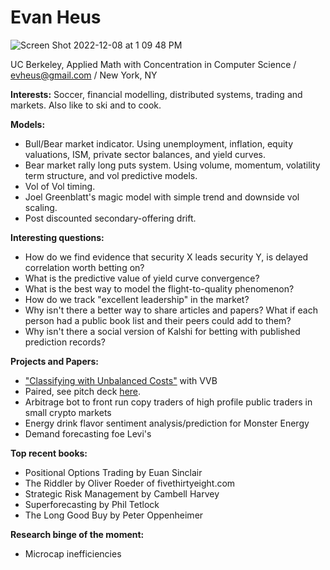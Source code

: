 # Evan Heus
![Screen Shot 2022-12-08 at 1 09 48 PM](https://user-images.githubusercontent.com/114233836/206532170-d2aa73f5-a656-41ee-9516-98d0244202c9.png)

UC Berkeley, Applied Math with Concentration in Computer Science / evheus@gmail.com / New York, NY

**Interests:** Soccer, financial modelling, distributed systems, trading and markets. Also like to ski and to cook.

**Models:** 
- Bull/Bear market indicator. Using unemployment, inflation, equity valuations, ISM, private sector balances, and yield curves.
- Bear market rally long puts system. Using volume, momentum, volatility term structure, and vol predictive models.
- Vol of Vol timing.
- Joel Greenblatt's magic model with simple trend and downside vol scaling.
- Post discounted secondary-offering drift.

**Interesting questions:**
- How do we find evidence that security X leads security Y, is delayed correlation worth betting on?
- What is the predictive value of yield curve convergence?
- What is the best way to model the flight-to-quality phenomenon?
- How do we track "excellent leadership" in the market?
- Why isn't there a better way to share articles and papers? What if each person had a public book list and their peers could add to them?
- Why isn't there a social version of Kalshi for betting with published prediction records?

**Projects and Papers:**
- ["Classifying with Unbalanced Costs"]() with VVB
- Paired, see pitch deck [here](https://drive.google.com/uc?export=download&id=16LKx0tKmIQwlOjoPG32hzFmsQw6IxoxU).
- Arbitrage bot to front run copy traders of high profile public traders in small crypto markets
- Energy drink flavor sentiment analysis/prediction for Monster Energy
- Demand forecasting foe Levi's

**Top recent books:**
- Positional Options Trading by Euan Sinclair
- The Riddler by Oliver Roeder of fivethirtyeight.com
- Strategic Risk Management by Cambell Harvey
- Superforecasting by Phil Tetlock
- The Long Good Buy by Peter Oppenheimer

**Research binge of the moment:**
- Microcap inefficiencies
